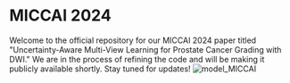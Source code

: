 # MICCAI 2024
Welcome to the official repository for our MICCAI 2024 paper titled "Uncertainty-Aware Multi-View Learning for Prostate Cancer Grading with DWI." We are in the process of refining the code and will be making it publicly available shortly. Stay tuned for updates!
![model_MICCAI](https://github.com/user-attachments/assets/4cf851f7-d715-41db-b06e-ff75b1c37480)

